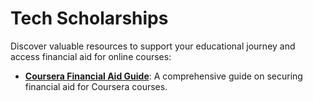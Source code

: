 # Tech Scholarships

Discover valuable resources to support your educational journey and access financial aid for online courses:

- **[Coursera Financial Aid Guide](https://github.com/ZeeshanMukhtar1/Coursera-Financial-Aid-Application)**: A comprehensive guide on securing financial aid for Coursera courses.
